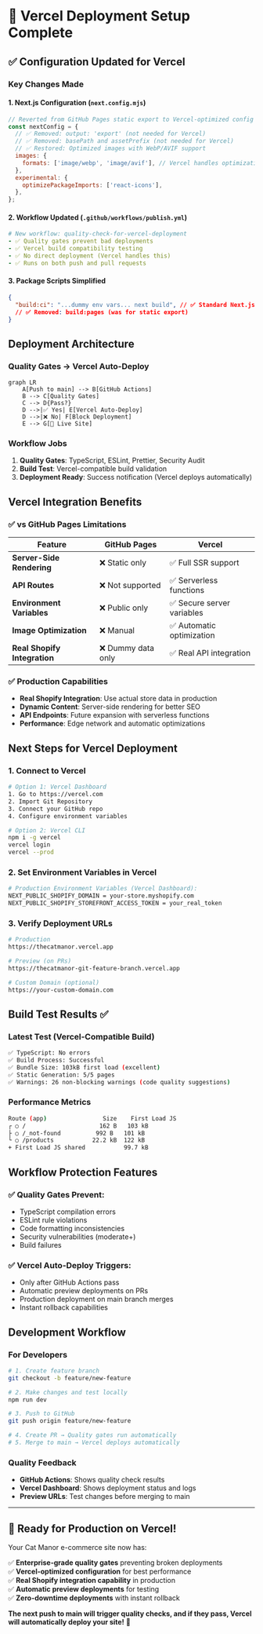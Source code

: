 # 🎯 Vercel Deployment Setup Complete

## ✅ **Configuration Updated for Vercel**

### Key Changes Made

#### 1. **Next.js Configuration** (`next.config.mjs`)
```javascript
// Reverted from GitHub Pages static export to Vercel-optimized config
const nextConfig = {
  // ✅ Removed: output: 'export' (not needed for Vercel)
  // ✅ Removed: basePath and assetPrefix (not needed for Vercel)
  // ✅ Restored: Optimized images with WebP/AVIF support
  images: {
    formats: ['image/webp', 'image/avif'], // Vercel handles optimization
  },
  experimental: {
    optimizePackageImports: ['react-icons'],
  },
};
```

#### 2. **Workflow Updated** (`.github/workflows/publish.yml`)
```yaml
# New workflow: quality-check-for-vercel-deployment
- ✅ Quality gates prevent bad deployments
- ✅ Vercel build compatibility testing
- ✅ No direct deployment (Vercel handles this)
- ✅ Runs on both push and pull requests
```

#### 3. **Package Scripts Simplified**
```json
{
  "build:ci": "...dummy env vars... next build", // ✅ Standard Next.js build
  // ✅ Removed: build:pages (was for static export)
}
```

## Deployment Architecture

### Quality Gates → Vercel Auto-Deploy
```mermaid
graph LR
    A[Push to main] --> B[GitHub Actions]
    B --> C[Quality Gates]
    C --> D{Pass?}
    D -->|✅ Yes| E[Vercel Auto-Deploy]
    D -->|❌ No| F[Block Deployment]
    E --> G[🚀 Live Site]
```

### Workflow Jobs
1. **Quality Gates**: TypeScript, ESLint, Prettier, Security Audit
2. **Build Test**: Vercel-compatible build validation
3. **Deployment Ready**: Success notification (Vercel deploys automatically)

## Vercel Integration Benefits

### ✅ **vs GitHub Pages Limitations**
| Feature | GitHub Pages | Vercel |
|---------|-------------|--------|
| **Server-Side Rendering** | ❌ Static only | ✅ Full SSR support |
| **API Routes** | ❌ Not supported | ✅ Serverless functions |
| **Environment Variables** | ❌ Public only | ✅ Secure server variables |
| **Image Optimization** | ❌ Manual | ✅ Automatic optimization |
| **Real Shopify Integration** | ❌ Dummy data only | ✅ Real API integration |

### ✅ **Production Capabilities**
- **Real Shopify Integration**: Use actual store data in production
- **Dynamic Content**: Server-side rendering for better SEO
- **API Endpoints**: Future expansion with serverless functions
- **Performance**: Edge network and automatic optimizations

## Next Steps for Vercel Deployment

### 1. **Connect to Vercel**
```bash
# Option 1: Vercel Dashboard
1. Go to https://vercel.com
2. Import Git Repository
3. Connect your GitHub repo
4. Configure environment variables

# Option 2: Vercel CLI
npm i -g vercel
vercel login
vercel --prod
```

### 2. **Set Environment Variables in Vercel**
```bash
# Production Environment Variables (Vercel Dashboard):
NEXT_PUBLIC_SHOPIFY_DOMAIN = your-store.myshopify.com
NEXT_PUBLIC_SHOPIFY_STOREFRONT_ACCESS_TOKEN = your_real_token
```

### 3. **Verify Deployment URLs**
```bash
# Production
https://thecatmanor.vercel.app

# Preview (on PRs)
https://thecatmanor-git-feature-branch.vercel.app

# Custom Domain (optional)
https://your-custom-domain.com
```

## Build Test Results ✅

### Latest Test (Vercel-Compatible Build)
```bash
✅ TypeScript: No errors
✅ Build Process: Successful
✅ Bundle Size: 103kB first load (excellent)
✅ Static Generation: 5/5 pages
✅ Warnings: 26 non-blocking warnings (code quality suggestions)
```

### Performance Metrics
```bash
Route (app)                Size    First Load JS
┌ ○ /                     162 B   103 kB
├ ○ /_not-found          992 B   101 kB  
└ ○ /products           22.2 kB  122 kB
+ First Load JS shared           99.7 kB
```

## Workflow Protection Features

### ✅ **Quality Gates Prevent:**
- TypeScript compilation errors
- ESLint rule violations
- Code formatting inconsistencies  
- Security vulnerabilities (moderate+)
- Build failures

### ✅ **Vercel Auto-Deploy Triggers:**
- Only after GitHub Actions pass
- Automatic preview deployments on PRs
- Production deployment on main branch merges
- Instant rollback capabilities

## Development Workflow

### For Developers
```bash
# 1. Create feature branch
git checkout -b feature/new-feature

# 2. Make changes and test locally
npm run dev

# 3. Push to GitHub
git push origin feature/new-feature

# 4. Create PR → Quality gates run automatically
# 5. Merge to main → Vercel deploys automatically
```

### Quality Feedback
- **GitHub Actions**: Shows quality check results
- **Vercel Dashboard**: Shows deployment status and logs
- **Preview URLs**: Test changes before merging to main

---

## 🎉 **Ready for Production on Vercel!**

Your Cat Manor e-commerce site now has:

✅ **Enterprise-grade quality gates** preventing broken deployments  
✅ **Vercel-optimized configuration** for best performance  
✅ **Real Shopify integration capability** in production  
✅ **Automatic preview deployments** for testing  
✅ **Zero-downtime deployments** with instant rollback  

**The next push to main will trigger quality checks, and if they pass, Vercel will automatically deploy your site!** 🚀
